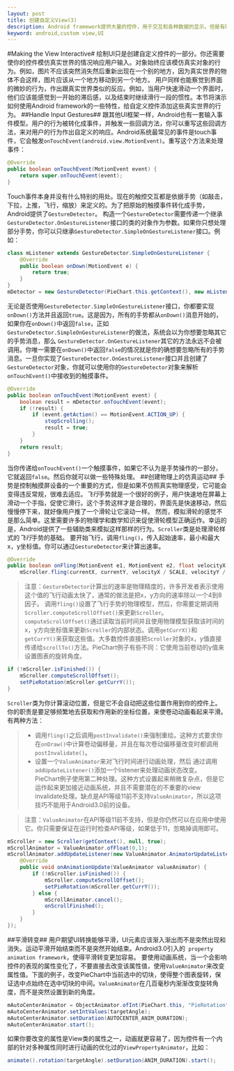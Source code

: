 ```yaml
---
layout: post
title: 创建自定义View(3)
description: Android framework提供大量的控件，用于交互和各种数据的显示。但是有时候你的应用会有一些独特的需求，内置的控件无法满足。本节将会告诉你如何自己去创建一个强健的，可重用的控件。
keyword: android,custom view,UI
---
```


#Making the View Interactive#
绘制UI只是创建自定义控件的一部分。你还需要使你的控件模仿真实世界的情况响应用户输入。对象始终应该模仿真实对象的行为。例如，图片不应该突然消失然后重新出现在一个别的地方，因为真实世界的物体不会这样，图片应该从一个地方移动到另一个地方。 用户同样也能察觉到界面的微妙的行为，作出跟真实世界类似的反应。例如，当用户快速滑动一个界面时，他们应该能感觉到一开始的滞后感，以及结束时继续滑行一段的惯性。本节将演示如何使用Android framework的一些特性，给自定义控件添加这些真实世界的行为。 
##Handle Input Gestures##
跟其他UI框架一样，Android也有一套输入事件模型。用户的行为被转化成事件，并触发一些回调方法，你可以重写这些回调方法，来对用户的行为作出自定义的响应。Android系统最常见的事件是touch事件，它会触发`onTouchEvent(android.view.MotionEvent)`。重写这个方法来处理事件：
```java
@Override
public boolean onTouchEvent(MotionEvent event) {
    return super.onTouchEvent(event);
}
```
Touch事件本身并没有什么特别的用处。现在的触控交互都是依据手势（如敲击，下拉，上推，飞行，缩放）来定义的。为了把原始的触摸事件转化成手势，Android提供了`GestureDetector`。 构造一个`GestureDetector`需要传递一个继承`GestureDetector.OnGestureListener`接口的类的对象作为参数。如果你只想处理部分手势，你可以只继承`GestureDetector.SimpleOnGestureListener`接口。例如：
```java
class mListener extends GestureDetector.SimpleOnGestureListener {
    @Override
    public boolean onDown(MotionEvent e) {
        return true;
    }
}
mDetector = new GestureDetector(PieChart.this.getContext(), new mListener());
```
无论是否使用`GestureDetector.SimpleOnGestureListener`接口，你都要实现`onDown()`方法并且返回`true`。这是因为，所有的手势都从`onDown()`消息开始的，如果你在`onDown()`中返回`false`，正如`GestureDetector.SimpleOnGestureListener`的做法，系统会以为你想要忽略其它的手势消息，那么 `GestureDetector.OnGestureListener`其它的方法永远不会被调用。你唯一需要在`onDown()`中返回`false`的情况就是你的确想要忽略所有的手势消息。一旦你实现了`GestureDetector.OnGestureListener`接口并且创建了 `GestureDetector`对象，你就可以使用你的`GestureDetector`对象来解析`onTouchEvent()`中接收到的触摸事件。
```java
@Override
public boolean onTouchEvent(MotionEvent event) {
    boolean result = mDetector.onTouchEvent(event);
    if (!result) {
        if (event.getAction() == MotionEvent.ACTION_UP) {
            stopScrolling();
            result = true;
        }
    }
    return result;
}
```
当你传递给`onTouchEvent()`一个触摸事件，如果它不认为是手势操作的一部分，它就返回`false`。然后你就可以做一些特殊处理。 
##创建物理上的仿真运动##
手势是控制触摸屏设备的一个重要的方式，但是如果不仿照真实物理感受，它可能会变得违反常规，很难去适应。*飞行*手势就是一个很好的例子，用户快速地在屏幕上滑动一个手指，促使它滑行。这个手势这样才是合理的，界面先是快速移动，然后慢慢停下来，就好像用户推了一个滑轮让它滚动一样。 
然而，模拟滑轮的感觉不是那么简单。这里需要许多的物理学和数学知识来促使滑轮模型正确运作。幸运的是，Android提供了一些辅助类来模拟这样那样的行为。`Scroller`类是处理滑轮样式的*飞行*手势的基础。 要开始飞行，调用`fling()`，传入起始速率，最小和最大x，y坐标值。你可以通过`GestureDetector`来计算出速率。
```java
@Override
public boolean onFling(MotionEvent e1, MotionEvent e2, float velocityX, float velocityY) {
    mScroller.fling(currentX, currentY, velocityX / SCALE, velocityY / SCALE, minX, minY, maxX, maxY); postInvalidate(); }
```
>注意：`GestureDetector`计算出的速率是物理精度的，许多开发者表示使用这个值的飞行动画太快了，通常的做法是把x，y方向的速率除以一个4到8因子。 调用`fling()`设置了飞行手势的物理模型，然后，你需要定期调用`Scroller.computeScrollOffset()`来更新`Scroller`。`computeScrollOffset()`通过读取当前时间并且使用物理模型获取该时间的x，y方向坐标值来更新`Scroller`的内部状态。调用`getCurrX()`和`getCurrY()`来获取这些值。大多数控件直接把`Scroller`对象的x，y值直接传递给`scrollTo()`方法。PieChart例子有些不同：它使用当前卷动的y值来设置图表的旋转角度。
```java
if (!mScroller.isFinished()) {
    mScroller.computeScrollOffset();
    setPieRotation(mScroller.getCurrY());
}
```
`Scroller`类为你计算滚动位置，但是它不会自动把这些位置作用到你的控件上。你的职责是要足够频繁地去获取和作用新的坐标位置，来使卷动动画看起来平滑。有两种方法：
>- 调用`fling()`之后调用`postInvalidate()`来强制重绘。这种方式要求你在`onDraw()`中计算卷动偏移量，并且在每次卷动偏移量改变时都调用`postInvalidate()`。
>- 设置一个`ValueAnimator`来对飞行时间进行动画处理，然后 通过调用`addUpdateListener()`添加一个listener来处理动画状态改变。 PieChart例子使用第二种处理。这种方式设置起来稍微复杂点，但是它运作起来更加接近动画系统，并且不需要潜在的不重要的view invalidate处理。缺点是API等级11前不支持`ValueAnimator`，所以这项技巧不能用于Android3.0前的设备。 

>注意：`ValueAnimator`在API等级11前不支持，但是你仍然可以在应用中使用它。你只需要保证在运行时检查API等级，如果低于11，忽略掉调用即可。
```java
mScroller = new Scroller(getContext(), null, true);
mScrollAnimator = ValueAnimator.ofFloat(0,1);
mScrollAnimator.addUpdateListener(new ValueAnimator.AnimatorUpdateListener() {
    @Override
    public void onAnimationUpdate(ValueAnimator valueAnimator) {
        if (!mScroller.isFinished()) {
            mScroller.computeScrollOffset();
            setPieRotation(mScroller.getCurrY());
        } else {
            mScrollAnimator.cancel();
            onScrollFinished();
        }
    }
});
```
##平滑转变##
用户期望UI转换能够平滑，UI元素应该渐入渐出而不是突然出现和消失。运动平滑开始结束而不是突然开始结束。Android3.0引入的` property animation framework`，使得平滑转变更加容易。 要使用动画系统，当一个会影响控件的表现的属性变化了，不要直接去改变该属性值，使用`ValueAnimator`来改变属性值。下面的例子，改变PieChart中当前选中的切块，使得整个图表旋转，保证选中点始终在选中切块的中间。`ValueAnimator`在几百毫秒内渐渐改变旋转角度，而不是突然设置到新的角度。
```java
mAutoCenterAnimator = ObjectAnimator.ofInt(PieChart.this, "PieRotation", 0);
mAutoCenterAnimator.setIntValues(targetAngle);
mAutoCenterAnimator.setDuration(AUTOCENTER_ANIM_DURATION);
mAutoCenterAnimator.start();
```
如果你要改变的属性是View类的属性之一，动画就更容易了，因为控件有一个内部的针对多种属性同时进行动画的优化过的`ViewPropertyAnimator`，比如：
```java
animate().rotation(targetAngle).setDuration(ANIM_DURATION).start();
```
